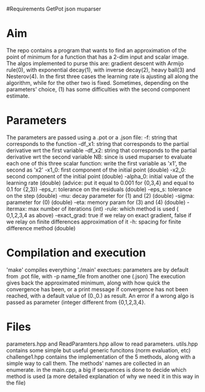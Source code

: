 #Requirements
GetPot
json
muparser

# Aim
The repo contains a program that wants to find an approximation of the point of minimum for a function that has a 2-dim input and scalar image.
The algos implemented to purse this are: gradient descent with Armijo rule(0), with exponential decay(1), with inverse decay(2), heavy ball(3) and Nesterov(4).
In the first three cases the learning rate is ajusting all along the algorithm, while for the other two is fixed. Sometimes, depending on the parameters' choice, (1) has some difficulties with the second component estimate.

# Parameters
The parameters are passed using a .pot or a .json file:
-f: string that corresponds to the function
-df_x1: string that corresponds to the partial derivative wrt the first variable
-df_x2: string that corresponds to the partial derivative wrt the second variable
NB: since is used muparser to evaluate each one of this three scalar function: write the first variable as 'x1', the second as 'x2'
-x1_0: first component of the initial point (double)
-x2_0: second component of the initial point (double)
-alpha_0: initial value of the learning rate (double) (advice: put it equal to 0.001 for {0,3,4} and equal to 0.1 for {2,3})
-eps_r: tolerance on the residuals (double)
-eps_s: tolerance on the step (double)
-mu: decay parameter for (1) and (2) (double)
-sigma: parameter for (0) (double)
-eta: memory param for (3) and (4) (double)
-itermax: max number of iterations (int)
-rule: which method is used ( 0,1,2,3,4 as above)
-exact_grad: true if we relay on exact gradient, false if we relay on finite differences approximation of it
-h: spacing for finite difference method (double)

# Compilation and execution
'make' compiles everything
'./main' exectues: parameters are by default from .pot file, with -p name_file from another one (.json)
The execution gives back the approximated minimum, along with how quick the convergence has been, or a print message if convergence has not been reached, with a default value of (0.,0.) as result. An error if a wrong algo is passed as parameter (integer different from {0,1,2,3,4}.

# Files
parameters.hpp and ReadParamters.hpp allow to read parameters.
utils.hpp contains some simple but useful generic funcitons (norm evaluation, etc)
challenge1.hpp contains the implementation of the 5 methods, along with a simple way to call them. The methods' names are collected in an enumerate.
in the main.cpp, a big if sequences is done to decide which method is used (a more detailed explanation of why we need it in this way in the file)
